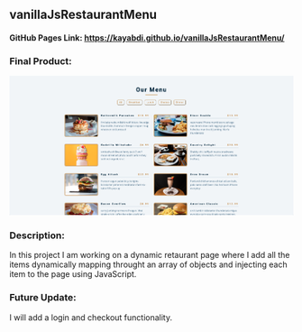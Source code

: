 ## vanillaJsRestaurantMenu

#### GitHub Pages Link:  https://kayabdi.github.io/vanillaJsRestaurantMenu/

### Final Product:
<img src="landingPage.png"/>

### Description:  
In this project I am working on a dynamic retaurant page where I add all the items dynamically mapping throught an array of objects and injecting each item to the page using JavaScript.

### Future Update:
I will add a login and checkout functionality.
